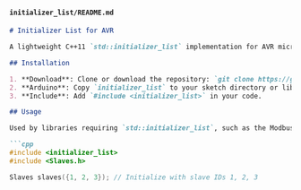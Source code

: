 
#### `initializer_list/README.md`
```markdown
# Initializer List for AVR

A lightweight C++11 `std::initializer_list` implementation for AVR microcontrollers, designed for use in embedded systems like Arduino. This header enables brace-initialized lists (e.g., `{1,2,3}`) in libraries such as [Modbus](https://github.com/yourusername/Modbus).

## Installation

1. **Download**: Clone or download the repository: `git clone https://github.com/dynapptor/initializer_list`.
2. **Arduino**: Copy `initializer_list` to your sketch directory or library path (e.g., `libraries/initializer_list`).
3. **Include**: Add `#include <initializer_list>` in your code.

## Usage

Used by libraries requiring `std::initializer_list`, such as the Modbus library’s `Slaves` class:

```cpp
#include <initializer_list>
#include <Slaves.h>

Slaves slaves({1, 2, 3}); // Initialize with slave IDs 1, 2, 3
